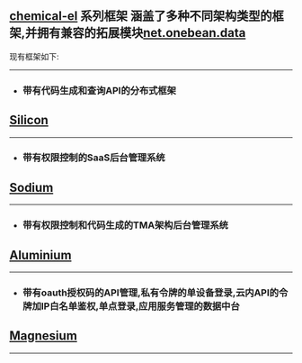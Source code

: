 ## [chemical-el](https://github.com/0nebean/net.onebean.data)  系列框架 涵盖了多种不同架构类型的框架,并拥有兼容的拓展模块[net.onebean.data](https://github.com/0nebean/net.onebean.data)
现有框架如下:
***
* ### 带有代码生成和查询API的分布式框架
## [Silicon](https://0nebean.github.io/Silicon/) 
***
* ### 带有权限控制的SaaS后台管理系统
## [Sodium](https://0nebean.github.io/Sodium/) 
***
* ### 带有权限控制和代码生成的TMA架构后台管理系统
## [Aluminium](https://0nebean.github.io/Aluminium/) 
***
* ### 带有oauth授权码的API管理,私有令牌的单设备登录,云内API的令牌加IP白名单鉴权,单点登录,应用服务管理的数据中台
## [Magnesium](https://github.com/0nebean/Magnesium) 
***
